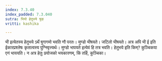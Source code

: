 ```yaml
---
index: 7.3.40
index_padded: 7.3.040
sutra: भियो हेतुभये षुक्
vritti: kashika

---
```

भी इत्येतस्य हेतुभये ऽर्थे षुगागमो भवति णौ परतः। मुण्डो भीषयते। जटिलो भीषयते। अत्र अपि भी ई इति ईकारप्रश्लेषः कृतात्वस्य पुग्निवृत्त्यर्थः। मुण्डो भापयते इत्येवं हि तत्र भवति। हेतुभये इति किम्? कुञ्चिकया एनं भाययति। न अत्र हेतुः प्रयोजको भयकारणम्, किं तर्हि, कुञ्चिका।